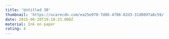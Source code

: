 ```yaml
---
title: 'Untitled 30'
thumbnail: 'https://ucarecdn.com/ea25e970-7d86-4f86-82d3-31d0897a8c59/'
date: 2015-06-20T19:10:23.000Z
material: Ink on paper
rating: 4
---
```

